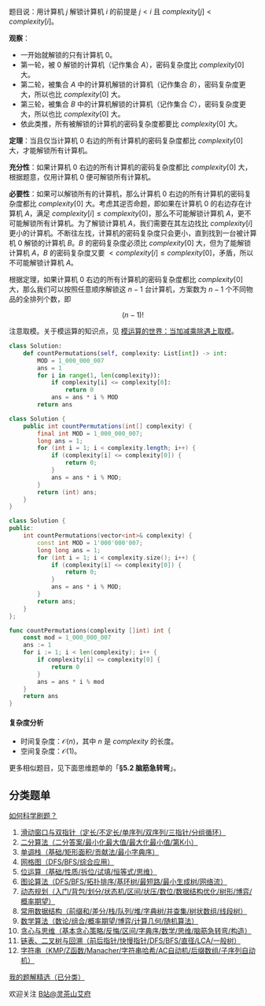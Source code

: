 题目说：用计算机 $j$ 解锁计算机 $i$ 的前提是 $j<i$ 且 $\textit{complexity}[j] < \textit{complexity}[i]$。

**观察**：

- 一开始就解锁的只有计算机 $0$。
- 第一轮，被 $0$ 解锁的计算机（记作集合 $A$），密码复杂度比 $\textit{complexity}[0]$ 大。
- 第二轮，被集合 $A$ 中的计算机解锁的计算机（记作集合 $B$），密码复杂度更大，所以也比 $\textit{complexity}[0]$ 大。
- 第三轮，被集合 $B$ 中的计算机解锁的计算机（记作集合 $C$），密码复杂度更大，所以也比 $\textit{complexity}[0]$ 大。
- 依此类推，所有被解锁的计算机的密码复杂度都要比 $\textit{complexity}[0]$ 大。

**定理**：当且仅当计算机 $0$ 右边的所有计算机的密码复杂度都比 $\textit{complexity}[0]$ 大，才能解锁所有计算机。

**充分性**：如果计算机 $0$ 右边的所有计算机的密码复杂度都比 $\textit{complexity}[0]$ 大，根据题意，仅用计算机 $0$ 便可解锁所有计算机。

**必要性**：如果可以解锁所有的计算机，那么计算机 $0$ 右边的所有计算机的密码复杂度都比 $\textit{complexity}[0]$ 大。考虑其逆否命题，即如果在计算机 $0$ 的右边存在计算机 $A$，满足 $\textit{complexity}[i] \le \textit{complexity}[0]$，那么不可能解锁计算机 $A$，更不可能解锁所有计算机。为了解锁计算机 $A$，我们需要在其左边找比 $\textit{complexity}[i]$ 更小的计算机。不断往左找，计算机的密码复杂度只会更小，直到找到一台被计算机 $0$ 解锁的计算机 $B$。$B$ 的密码复杂度必须比 $\textit{complexity}[0]$ 大，但为了能解锁计算机 $A$，$B$ 的密码复杂度又要 $< \textit{complexity}[i] \le \textit{complexity}[0]$，矛盾，所以不可能解锁计算机 $A$。

根据定理，如果计算机 $0$ 右边的所有计算机的密码复杂度都比 $\textit{complexity}[0]$ 大，那么我们可以按照任意顺序解锁这 $n-1$ 台计算机，方案数为 $n-1$ 个不同物品的全排列个数，即 

$$
(n-1)!
$$

注意取模。关于模运算的知识点，见 [模运算的世界：当加减乘除遇上取模](https://leetcode.cn/circle/discuss/mDfnkW/)。

```py [sol-Python3]
class Solution:
    def countPermutations(self, complexity: List[int]) -> int:
        MOD = 1_000_000_007
        ans = 1
        for i in range(1, len(complexity)):
            if complexity[i] <= complexity[0]:
                return 0
            ans = ans * i % MOD
        return ans
```

```java [sol-Java]
class Solution {
    public int countPermutations(int[] complexity) {
        final int MOD = 1_000_000_007;
        long ans = 1;
        for (int i = 1; i < complexity.length; i++) {
            if (complexity[i] <= complexity[0]) {
                return 0;
            }
            ans = ans * i % MOD;
        }
        return (int) ans;
    }
}
```

```cpp [sol-C++]
class Solution {
public:
    int countPermutations(vector<int>& complexity) {
        const int MOD = 1'000'000'007;
        long long ans = 1;
        for (int i = 1; i < complexity.size(); i++) {
            if (complexity[i] <= complexity[0]) {
                return 0;
            }
            ans = ans * i % MOD;
        }
        return ans;
    }
};
```

```go [sol-Go]
func countPermutations(complexity []int) int {
	const mod = 1_000_000_007
	ans := 1
	for i := 1; i < len(complexity); i++ {
		if complexity[i] <= complexity[0] {
			return 0
		}
		ans = ans * i % mod
	}
	return ans
}
```

#### 复杂度分析

- 时间复杂度：$\mathcal{O}(n)$，其中 $n$ 是 $\textit{complexity}$ 的长度。
- 空间复杂度：$\mathcal{O}(1)$。

更多相似题目，见下面思维题单的「**§5.2 脑筋急转弯**」。

## 分类题单

[如何科学刷题？](https://leetcode.cn/circle/discuss/RvFUtj/)

1. [滑动窗口与双指针（定长/不定长/单序列/双序列/三指针/分组循环）](https://leetcode.cn/circle/discuss/0viNMK/)
2. [二分算法（二分答案/最小化最大值/最大化最小值/第K小）](https://leetcode.cn/circle/discuss/SqopEo/)
3. [单调栈（基础/矩形面积/贡献法/最小字典序）](https://leetcode.cn/circle/discuss/9oZFK9/)
4. [网格图（DFS/BFS/综合应用）](https://leetcode.cn/circle/discuss/YiXPXW/)
5. [位运算（基础/性质/拆位/试填/恒等式/思维）](https://leetcode.cn/circle/discuss/dHn9Vk/)
6. [图论算法（DFS/BFS/拓扑排序/基环树/最短路/最小生成树/网络流）](https://leetcode.cn/circle/discuss/01LUak/)
7. [动态规划（入门/背包/划分/状态机/区间/状压/数位/数据结构优化/树形/博弈/概率期望）](https://leetcode.cn/circle/discuss/tXLS3i/)
8. [常用数据结构（前缀和/差分/栈/队列/堆/字典树/并查集/树状数组/线段树）](https://leetcode.cn/circle/discuss/mOr1u6/)
9. [数学算法（数论/组合/概率期望/博弈/计算几何/随机算法）](https://leetcode.cn/circle/discuss/IYT3ss/)
10. [贪心与思维（基本贪心策略/反悔/区间/字典序/数学/思维/脑筋急转弯/构造）](https://leetcode.cn/circle/discuss/g6KTKL/)
11. [链表、二叉树与回溯（前后指针/快慢指针/DFS/BFS/直径/LCA/一般树）](https://leetcode.cn/circle/discuss/K0n2gO/)
12. [字符串（KMP/Z函数/Manacher/字符串哈希/AC自动机/后缀数组/子序列自动机）](https://leetcode.cn/circle/discuss/SJFwQI/)

[我的题解精选（已分类）](https://github.com/EndlessCheng/codeforces-go/blob/master/leetcode/SOLUTIONS.md)

欢迎关注 [B站@灵茶山艾府](https://space.bilibili.com/206214)
